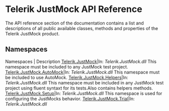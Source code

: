 <style>
article {
  background: transparent !important;
}

div.contribution-panel {
  display: none;
}

blockquote {
  border: 0;
  margin: 20px 0;
  min-height: 70px;
  padding: 24px 80px;
  background-color: #f9edc6;
  background-image: url("/devtools/justmock/assets/important-icon.svg");
  color: #fff;
  background-repeat: no-repeat;
  background-size: 48px;
  background-position: center;
  background-position-x: 16px;
  background-position-y: 50%;
  color: #000000; }
  blockquote:not(.alert-note) a, blockquote:not(.alert-note) a:link {
    color: #000000;
    text-decoration: underline; }
    blockquote:not(.alert-note) a:hover, blockquote:not(.alert-note) a:active, blockquote:not(.alert-note) a:focus, blockquote:not(.alert-note) a:link:hover, blockquote:not(.alert-note) a:link:active, blockquote:not(.alert-note) a:link:focus {
      color: #000000;
      text-decoration: none !important; }
  blockquote p:first-child,
  blockquote ul:first-child,
  blockquote ol:first-child {
    margin-top: 0; }
  blockquote p:last-child,
  blockquote ul:last-child,
  blockquote ol:last-child {
    margin-bottom: 0; }
  blockquote.disclaimer {
    background-color: #eaebec;
    color: #4f5d6c; }
    blockquote.disclaimer p:first-child {
      color: #36393f; }
  blockquote.alert-note {
    margin-top: 2em;
    margin-bottom: 2em;
    background-color: #eaebec;
    color: #4f5d6c; }
  blockquote.important {
    background-color: #f9edc6;
    background-image: url("/devtools/justmock/assets/important-icon.svg"); }
  blockquote.caution {
    background-color: #f7e1df;
    background-image: url("/devtools/justmock/assets/caution-icon.svg"); }
  blockquote.tip {
    background-color: #e4f1df;
    background-image: url("/devtools/justmock/assets/tip-icon.svg"); }


article:not(.api-reference)>p:first-child, article:not(.api-reference) h1+p {
  font-size: 18px;
  font-weight: 300;
  line-height: 24px;
  margin-top: 15px;
  margin-bottom: 20px;
  font-family: "Roboto", Helvetica, Arial, sans-serif;
  color: #8a959f;
}

@media (min-width: 768px) {
  article:not(.api-reference)>p:first-child, article:not(.api-reference) h1+p {
    font-size: 22px;
    line-height: 28px;
  }
}

@media (min-width: 1025px) {
  article:not(.api-reference)>p:first-child, article:not(.api-reference) h1+p {
    font-size: 26px;
    line-height: 32px;
  }
}

</style>

# Telerik JustMock API Reference
The API reference section of the documentation contains a list and descriptions of all public available classes, methods and properties of the Telerik JustMock product.

## Namespaces

Namespaces | Description
[Telerik.JustMock](http://docs.telerik.com/devtools/justmock/api/Telerik.JustMock)|In: *Telerik.JustMock.dll* This namespace must be included to any JustMock test project.
[Telerik.JustMock.AutoMock](http://docs.telerik.com/devtools/justmock/api/Telerik.JustMock.AutoMock)|In: *Telerik.JustMock.dll* This namespace must be included to use AutoMock.
[Telerik.JustMock.Helpers](http://docs.telerik.com/devtools/justmock/api/Telerik.JustMock.Helpers)|In: *Telerik.JustMock.dll* This namespace must be included in any JustMock test project using fluent syntaxt for its tests.Also contains helpers methods.
[Telerik.JustMock.Setup](http://docs.telerik.com/devtools/justmock/api/Telerik.JustMock.Setup)|In: *Telerik.JustMock.dll* This namespace is used for configuring the JustMocks behavior.
[Telerik.JustMock.Trial](http://docs.telerik.com/devtools/justmock/api/Telerik.JustMock.Trial)|In: *Telerik.JustMock.dll*
